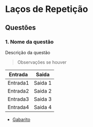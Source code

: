 # Laços de Repetição


## Questões

### 1. Nome da questão
Descrição da questão
>Observações se houver


Entrada   | Saida
--------- | ------
Entrada1  | Saida 1
Entrada2  | Saida 2
Entrada3  | Saida 3
Entrada4  | Saida 4

* [Gabarito](./questão.lua)


